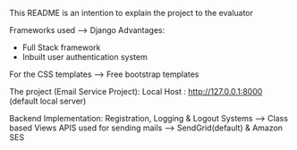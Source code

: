 This README is an intention to explain the project to the evaluator

Frameworks used --> Django
Advantages:
- Full Stack framework
- Inbuilt user authentication system

For the CSS templates --> Free bootstrap templates

The project (Email Service Project):
Local Host : http://127.0.0.1:8000 (default local server)


Backend Implementation:
Registration, Logging & Logout Systems --> Class based Views
APIS used for sending mails --> SendGrid(default) & Amazon SES
